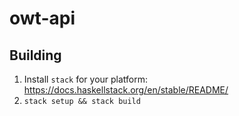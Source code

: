 # owt-api

## Building

1. Install `stack` for your platform: https://docs.haskellstack.org/en/stable/README/
2. `stack setup && stack build`
